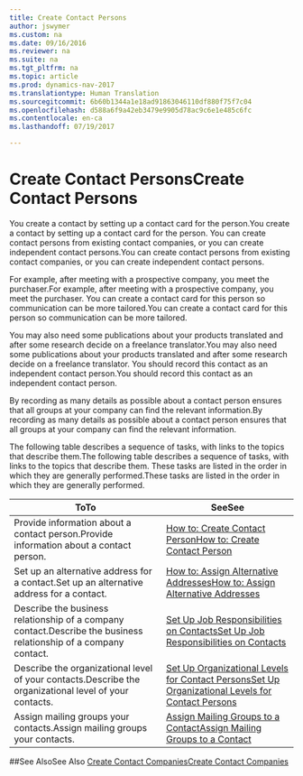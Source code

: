 ```yaml
---
title: Create Contact Persons
author: jswymer
ms.custom: na
ms.date: 09/16/2016
ms.reviewer: na
ms.suite: na
ms.tgt_pltfrm: na
ms.topic: article
ms.prod: dynamics-nav-2017
ms.translationtype: Human Translation
ms.sourcegitcommit: 6b60b1344a1e18ad91863046110df880f75f7c04
ms.openlocfilehash: d588a6f9a42eb3479e9905d78ac9c6e1e485c6fc
ms.contentlocale: en-ca
ms.lasthandoff: 07/19/2017

---
```

# <a name="create-contact-persons"></a><span data-ttu-id="c8ad1-102">Create Contact Persons</span><span class="sxs-lookup"><span data-stu-id="c8ad1-102">Create Contact Persons</span></span>
<span data-ttu-id="c8ad1-103">You create a contact by setting up a contact card for the person.</span><span class="sxs-lookup"><span data-stu-id="c8ad1-103">You create a contact by setting up a contact card for the person.</span></span> <span data-ttu-id="c8ad1-104">You can create contact persons from existing contact companies, or you can create independent contact persons.</span><span class="sxs-lookup"><span data-stu-id="c8ad1-104">You can create contact persons from existing contact companies, or you can create independent contact persons.</span></span>

<span data-ttu-id="c8ad1-105">For example, after meeting with a prospective company, you meet the purchaser.</span><span class="sxs-lookup"><span data-stu-id="c8ad1-105">For example, after meeting with a prospective company, you meet the purchaser.</span></span> <span data-ttu-id="c8ad1-106">You can create a contact card for this person so communication can be more tailored.</span><span class="sxs-lookup"><span data-stu-id="c8ad1-106">You can create a contact card for this person so communication can be more tailored.</span></span>

<span data-ttu-id="c8ad1-107">You may also need some publications about your products translated and after some research decide on a freelance translator.</span><span class="sxs-lookup"><span data-stu-id="c8ad1-107">You may also need some publications about your products translated and after some research decide on a freelance translator.</span></span> <span data-ttu-id="c8ad1-108">You should record this contact as an independent contact person.</span><span class="sxs-lookup"><span data-stu-id="c8ad1-108">You should record this contact as an independent contact person.</span></span>

<span data-ttu-id="c8ad1-109">By recording as many details as possible about a contact person ensures that all groups at your company can find the relevant information.</span><span class="sxs-lookup"><span data-stu-id="c8ad1-109">By recording as many details as possible about a contact person ensures that all groups at your company can find the relevant information.</span></span>

<span data-ttu-id="c8ad1-110">The following table describes a sequence of tasks, with links to the topics that describe them.</span><span class="sxs-lookup"><span data-stu-id="c8ad1-110">The following table describes a sequence of tasks, with links to the topics that describe them.</span></span> <span data-ttu-id="c8ad1-111">These tasks are listed in the order in which they are generally performed.</span><span class="sxs-lookup"><span data-stu-id="c8ad1-111">These tasks are listed in the order in which they are generally performed.</span></span>

|<span data-ttu-id="c8ad1-112">To</span><span class="sxs-lookup"><span data-stu-id="c8ad1-112">To</span></span> |<span data-ttu-id="c8ad1-113">See</span><span class="sxs-lookup"><span data-stu-id="c8ad1-113">See</span></span> |
|---|----|
|<span data-ttu-id="c8ad1-114">Provide information about a contact person.</span><span class="sxs-lookup"><span data-stu-id="c8ad1-114">Provide information about a contact person.</span></span>|[<span data-ttu-id="c8ad1-115">How to: Create Contact Person</span><span class="sxs-lookup"><span data-stu-id="c8ad1-115">How to: Create Contact Person</span></span>](marketing-how-create-contact-persons.md)|
|<span data-ttu-id="c8ad1-116">Set up an alternative address for a contact.</span><span class="sxs-lookup"><span data-stu-id="c8ad1-116">Set up an alternative address for a contact.</span></span>|[<span data-ttu-id="c8ad1-117">How to: Assign Alternative Addresses</span><span class="sxs-lookup"><span data-stu-id="c8ad1-117">How to: Assign Alternative Addresses</span></span>](marketing-how-assign-alternative-address.md)|
|<span data-ttu-id="c8ad1-118">Describe the business relationship of a company contact.</span><span class="sxs-lookup"><span data-stu-id="c8ad1-118">Describe the business relationship of a company contact.</span></span>|[<span data-ttu-id="c8ad1-119">Set Up Job Responsibilities on Contacts</span><span class="sxs-lookup"><span data-stu-id="c8ad1-119">Set Up Job Responsibilities on Contacts</span></span>](marketing-job-responsibilities.md)|
|<span data-ttu-id="c8ad1-120">Describe the organizational level of your contacts.</span><span class="sxs-lookup"><span data-stu-id="c8ad1-120">Describe the organizational level of your contacts.</span></span>|[<span data-ttu-id="c8ad1-121">Set Up Organizational Levels for Contact Persons</span><span class="sxs-lookup"><span data-stu-id="c8ad1-121">Set Up Organizational Levels for Contact Persons</span></span>](marketing-organizational-levels.md)|
|<span data-ttu-id="c8ad1-122">Assign mailing groups your contacts.</span><span class="sxs-lookup"><span data-stu-id="c8ad1-122">Assign mailing groups your contacts.</span></span>|[<span data-ttu-id="c8ad1-123">Assign Mailing Groups to a Contact</span><span class="sxs-lookup"><span data-stu-id="c8ad1-123">Assign Mailing Groups to a Contact</span></span>](marketing-mailing-groups.md#assign-mailing-groups-to-a-contact)|

##<a name="see-also"></a><span data-ttu-id="c8ad1-124">See Also</span><span class="sxs-lookup"><span data-stu-id="c8ad1-124">See Also</span></span>
[<span data-ttu-id="c8ad1-125">Create Contact Companies</span><span class="sxs-lookup"><span data-stu-id="c8ad1-125">Create Contact Companies</span></span>](marketing-create-contact-companies.md)

